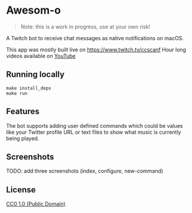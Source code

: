 # Awesom-o

> Note: this is a work in progress, use at your own risk!

A Twitch bot to receive chat messages as native notifications on macOS.

This app was mostly built live on https://www.twitch.tv/ccscanf
Hour long videos available on [YouTube](https://www.youtube.com/playlist?list=PL6ETvzpSGtt3XnmnBtmAldrpGA0lK6uAG)

## Running locally

    make install_deps
    make run

## Features

The bot supports adding user defined commands which could be values like your
Twitter profile URL or text files to show what music is currently being played.

## Screenshots

TODO: add three screenshots (index, configure, new-command)

## License

[CC0 1.0 (Public Domain)](LICENSE.md)
